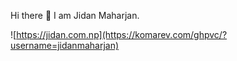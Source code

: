 Hi there 👋 I am Jidan Maharjan.
 
 ![https://jidan.com.np](https://komarev.com/ghpvc/?username=jidanmaharjan) 

